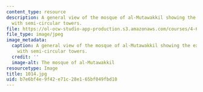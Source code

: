 ```yaml
---
content_type: resource
description: A general view of the mosque of al-Mutawakkil showing the external wall
  with semi-circular towers.
file: https://ol-ocw-studio-app-production.s3.amazonaws.com/courses/4-614-religious-architecture-and-islamic-cultures-fall-2002/b7e6bf4e9f42e71c28e165bf049fbd10_1014.jpg
file_type: image/jpeg
image_metadata:
  caption: A general view of the mosque of al-Mutawakkil showing the external wall
    with semi-circular towers.
  credit: ''
  image-alt: The mosque of al-Mutawakkil
resourcetype: Image
title: 1014.jpg
uid: b7e6bf4e-9f42-e71c-28e1-65bf049fbd10
---
```

